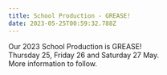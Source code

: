 ```yaml
---
title: School Production - GREASE!
date: 2023-05-25T00:59:32.788Z
---
```

Our 2023 School Production is GREASE!  
Thursday 25, Friday 26 and Saturday 27 May.   
More information to follow.

